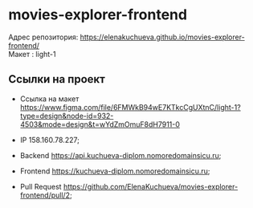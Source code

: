 # movies-explorer-frontend

Адрес репозитория: https://elenakuchueva.github.io/movies-explorer-frontend/  
Макет : light-1

## Ссылки на проект

* Ссылка на макет https://www.figma.com/file/6FMWkB94wE7KTkcCgUXtnC/light-1?type=design&node-id=932-4503&mode=design&t=wYdZmOmuF8dH7911-0

* IP 158.160.78.227;  

* Backend https://api.kuchueva-diplom.nomoredomainsicu.ru;  
* Frontend https://kuchueva-diplom.nomoredomainsicu.ru;  


* Pull Request https://github.com/ElenaKuchueva/movies-explorer-frontend/pull/2;
